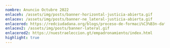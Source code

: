 ```yaml
---
nombre: Anuncio Octubre 2022
enlaceh: /assets/img/posts/banner-horizontal-justicia-abierta.gif
enlacev: /assets/img/posts/banner-ne_lateral-justicia-abierta.gif
enlacered: https://redciudadana.org/blogs/proceso-de-formaci%C3%B3n-datos-abiertos/
enlacev2: /assets/img/posts/banner-lateral.gif
enlacered2: https://nuestraeleccion.gt/empadronamiento/index.html
highlight: true
---
```

